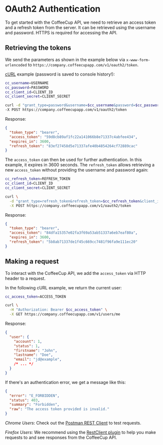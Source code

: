 # OAuth2 Authentication

To get started with the CoffeeCup API, we need to retrieve an access token and a refresh token from the server. It can be retrieved using the username and password.
HTTPS is required for accessing the API.

## Retrieving the tokens

We send the parameters as shown in the example below via `x-www-form-urlencoded` to `https://company.coffeecupapp.com/v1/oauth2/token`.

[cURL](http://en.wikipedia.org/wiki/CURL) example (password is saved to console history!):

```sh
cc_username=USERNAME
cc_password=PASSWORD
cc_client_id=CLIENT_ID
cc_client_secret=CLIENT_SECRET

curl -d "grant_type=password&username=$cc_username&password=$cc_password&client_id=$cc_client_id&client_secret=$cc_client_secret" \
-X POST https://company.coffeecupapp.com/v1/oauth2/token
```

Response:

```json
{
  "token_type": "bearer",
  "access_token": "59d8cb89af1fc22a141066b8e71337c4abfee434",
  "expires_in": 3600,
  "refresh_token": "83ef27458d5e71337afe40b4854264cf72889cac"
}
```

The `access_token` can then be used for further authentication. In this example, it expires in 3600 seconds.
The `refresh_token` allows retrieving a new `access_token` without providing the username and password again:

```sh
cc_refresh_token=REFRESH_TOKEN
cc_client_id=CLIENT_ID
cc_client_secret=CLIENT_SECRET

curl \
  -d "grant_type=refresh_token&refresh_token=$cc_refresh_token&client_id=$cc_client_id&client_secret=$cc_client_secret" \
  -X POST https://company.coffeecupapp.com/v1/oauth2/token
```

Response:

```json
{
  "token_type": "bearer",
  "access_token": "84dfa15357e02fa3f69a53ab51337a6eb7eaf80a",
  "expires_in": 3600,
  "refresh_token": "5b8ab71337de1f45c669cc7481f96fa9e111ec20"
}
```


## Making a request

To interact with the CoffeeCup API, we add the `access_token` via HTTP header to a request.

In the following cURL example, we return the current user:

```sh
cc_access_token=ACCESS_TOKEN

curl \
  -H "Authorization: Bearer $cc_access_token" \
  -X GET https://company.coffeecupapp.com/v1/users/me
```

Response:

```json
{
  "user": {
    "account": 1,
    "status": 1,
    "firstname": "John",
    "lastname": "Doe",
    "email": "jd@example",
    /* ... */
  }
}
```

If there's an authentication error, we get a message like this:

```json
{
  "error": "E_FORBIDDEN",
  "status": 403,
  "summary": "Forbidden",
  "raw": "The access token provided is invalid."
}
```

*Chrome Users*: Check out the [Postman REST Client](https://chrome.google.com/webstore/detail/postman-rest-client/fdmmgilgnpjigdojojpjoooidkmcomcm?hl=en) to test requests.

*Firefox Users*: We recommend using the [RestClient plugin](https://addons.mozilla.org/en-US/firefox/addon/restclient/) to help you make requests to and see responses from the CoffeeCup API.

